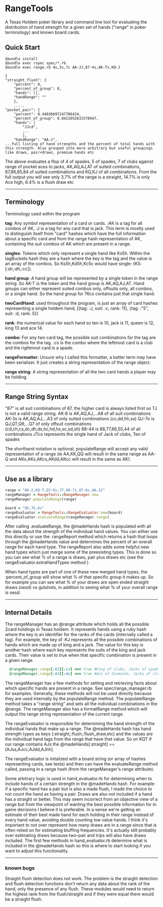 RangeTools
===============

A Texas Holdem poker library and command line tool for evaluating the distribution of hand strength for a given set of hands ("range" in poker terminology) and known board cards.

Quick Start
-------------
```
$bundle install
$bundle exec rspec spec/*.rb 
$bundle exec range.rb 4s,5s,7c AA-JJ,87-4s,AK-Ts,KQ-J

{
"straight_flush": {
	"percent": 0,
	"percent_of_group": 0,
	"hands": [],
	"handRange": ""
	},
	.....
"pocket_pair": {
	"percent": 0.44036697247706424,
	"percent_of_group": 0.8421052631578947,
	"hands": [
		"JJcd",
		...
		],
	"handRange": "AA-J",
...full listing of hand strengths and the percent of total hands with this strength. Also grouped into more arbitrary but useful groupings like draws, pair+draws, premium hands etc
```
The above evaluates a flop of 4 of spades, 5 of spades, 7 of clubs against range of pocket  aces to jacks, AK,AQ,AJ,AT of suited combinations, 87,86,85,84 of suited combinations and KQ,KJ of all combinations. From the full output you will see only 3.7% of the range is a straight, 14.7% is only Ace high, 6.4% is a flush draw etc

------------
## Terminology
Terminology used within the program

**tag**: Any symbol representation of a card or cards. :AK is a tag for all combos of AK, :J is a tag for any card that is jack. This term is mostly used to distinguish itself from "card" hashes which have the full information about a specific card and from the range hash representation of AK, containing the suit combos of AK which are present in a range.

**singles**: Tokens which only represent a single hand like Ks5h. Within the tagBuckets hash they are a hash where the key is the tag and the value is an array of the combos. So Ks5h,Kd5h,Kc5c would have single: {K5: [:sh,:dh,:cc]}.

**hand group**: A hand group will be represented by a single token in the range string. So AK-T is the token and the hand group is AK,AQ,AJ,AT. Hand groups can either represent suited combos only, offsuits only, all combos, or a single hand. So the hand group for 76cs contains just that single hand.

**twoCardHand**: used throughout the program, is just an array of card hashes representing a single holdem hand, [{tag: :J, suit: :c, rank: 11}, {tag: :"5", suit: :d, rank: 5}]

**rank**: the numerical value for each hand so ten is 10, jack is 11, queen is 12, king 13 and ace 14.

**combo**: For any two card tag, the possible suit combinations for the tag are the combos for the tag. :cs is the combo where the leftmost card is a club and the rightmost card is a spade.

**rangeFormatter**: Unsure why I called this formatter, a better term may have been serializer. It just creates a string representation of the range object.

**range string**: A string representation of all the two card hands a player may be holding.

------------


## Range String Syntax
"87" is all suit combinations of 87, the higher card is always listed first so TJ is not a valid range string.
AK-8 is AK,AQ,AJ,...A8 of all suit combinations
AK-3s is AK,AQ,AJ,...A3 of only suited combinations (cc,dd,hh,ss)
QJ-7o is QJ,QT,Q9,...Q7 of only offsuit combinations (cd,ch,cs,dc,dh,ds,hc,hd,hs,sc,sd,sh)
88-44 is 88,77,66,55,44 of all combinations
JTcs represents the single hand of Jack of clubs, Ten of spades

The shorthand notation is optional, populateRange will accept any valid representation of a range (ie AA,KK,QQ will result in the same range as AA-Q and AKo,AKs,AKcs,AKdd,AKcc will result in the same as AK).


------------

## Use as a library
```ruby
range = "AK-2,KQ-T,QJ-9s,JT,98-7s,87-6s,AA-22"
rangeManager = RangeTools::RangeManager.new
rangeManager.populateRange(range)

board = "Qh,7h,6s"
rangeEvaluator = RangeTools::RangeEvaluator.new(board)
rangeEvaluator.evaluateRange(rangeManager.range)
```
After calling .evaluateRange, the @madeHands hash is populated with all the data about the strength of the individual hand values. You can either use this directly or use the .rangeReport method which returns a hash that loops through the @madeHands value and determines the percent of an overall range for each hand type. The rangeReport also adds some helpful new hand types which just merge some of the preexisting types. This is done so you can see what % of a range is draws, pair plus draws etc (see the rangeEvaluator.extraHandTypes method )

When hand types are part of one of these new merged hand types, the :percent_of_group will show what % of that specific group it makes up. So for example you can see what % of your draws are open ended straight draws (oesd) vs gutshots, in addition to seeing what % of your overall range is oesd.


------------

## Internal Details
The rangeManager has an @range attribute which holds all the possible 2card holdings in Texas holdem. It represents hands using a ruby hash where the key is an identifier for the ranks of the cards (internally called a tag). For example, the key of :KJ represents all the possible combinations of hands which are made up of king and a jack. The value for this key is another hash where each key represents the suits of the king and jack cards. Their value is set to true when that specific combination is present in a given range.

```ruby
  @rangeManager.range[:KJ][:cs] === true #King of clubs, Jacks of spades is in the range
  @rangeManager.range[:AJ][:dc] === true #Ace of diamonds, Jacks of clubs is in the range
```

The rangeManager has a few methods for setting and retrieving facts about which specific hands are present in a range. See spec/range_manager.rb for examples. Generally, these methods will not be used directly
because they are used internally by the populateRange method. The populateRange method takes a "range string" and sets all the individual combinations in the @range. The rangeManager also has a formatRange method which will output the range string representation of the current range.

The rangeEvaluator is responsible for determining the hand strength of the individual hands that make up a range. The @madeHands hash has hand strength types as keys (:straight,:flush,:flush_draw,etc) and the values are the individual hand tags from the range that have that value. So on KQT if our range contains AJs the @madeHands[:straight] == [AJss,AJcc,AJdd,AJhh].

The rangeEvaluator is initalized with a board string (or array of hashes representing cards, see tests) and then can have the evaluateRange method called, passing in a range hash (from the rangeManager's range attribute).

Some arbitrary logic is used in hand_evaluator.rb for determining when to include hands of a certain strength in the @madeHands hash. For example if a specific
hand has a pair but is also a made flush, I made the choice to not count the hand as having a pair. Draws are also not included if a hand has a straight or better. This may seem incorrect from an objective view of a range but from the viewpoint of wanting the best possible information for in game decisions I believe it is preferable. In a sense we're getting an estimate of their best made hand for each holding in their range instead of every hand value, avoiding double counting low value hands. I think it's important to not over represent how many draws are in a range since that is often relied on for estimating bluffing frequencies. It's actually still probably over estimating draws because two-pair and trips will also have draws included. The first few methods in hand_evaluator.rb determine what is included in the @madeHands hash so this is where to start looking if you want to adjust this functionality.


------------

### known bugs
Straight flush detection does not work. The problem is the straight detection and flush detection functions don't return any data about the rank of the hand, only the presence of any flush. These modules would need to return the highest rank from the flush/straight and if they were equal there would be a straight flush. 
